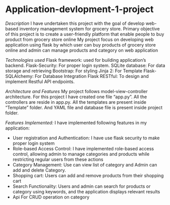 # Application-devlopment-1-project

*Description*
I have undertaken this project with the goal of develop web-based inventory management system for grocery store. Primary objective of this project is to create a user-friendly platform that enable people to buy product from grocery store online
My project focus on developing web application using flask by which user can buy products of grocery store online and admin can manage products and category on web application

*Technologies used*
Flask framework: used for building application’s backend.
Flask-Security: For proper login system.
SQLite database: For data storage and retrieving
Bootstrap: For styling
Jinja 2: For Template
Flask-SQLAlchemy: For Database Integration
Flask RESTful: To design and implement Restful API endpoints.

*Architecture and Features*
My project follows model-view-controller architecture. For this project I have created one file “app.py”. All the controllers are reside in app.py. All the templates are present inside “Template” folder. And YAML file and database file is present inside project folder.

*Features Implemented:*
I have implemented following features in my application:
- User registration and Authentication: I have use flask security to make proper login system
- Role-based Access Control: I have implemented role-based access control, allowing admin to manage categories and products while restricting regular users from these actions
- Category Management: Use can view list of category and Admin can add and delete Category.
- Shopping cart: Users can add and remove products from their shopping cart
- Search Functionality: Users and admin can search for products or category using keywords, and the application displays relevant results
- Api For CRUD operation on category

